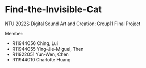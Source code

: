 # Find-the-Invisible-Cat
NTU 2022S Digital Sound Art and Creation: Group11 Final Project

Member:
- R11944056 Ching, Lui
- R11944055 Ying-Jie-Miguel, Then
- R11922051 Yun-Wen, Chen
- R11944010 Charlotte Huang
